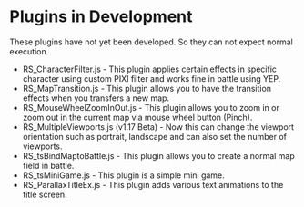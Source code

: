# Plugins in Development #
These plugins have not yet been developed. So they can not expect normal execution.

- RS_CharacterFilter.js - This plugin applies certain effects in specific character using custom PIXI filter and works fine in battle using YEP.
- RS_MapTransition.js - This plugin allows you to have the transition effects when you transfers a new map.
- RS_MouseWheelZoomInOut.js - This plugin allows you to zoom in or zoom out in the current map via mouse wheel button (Pinch).
- RS_MultipleViewports.js (v1.17 Beta) - Now this can change the viewport orientation such as portrait, landscape and can also set the number of viewports.
- RS_tsBindMaptoBattle.js - This plugin allows you to create a normal map field in battle.
- RS_tsMiniGame.js - This plugin is a simple mini game.
- RS_ParallaxTitleEx.js - This plugin adds various text animations to the title screen.
